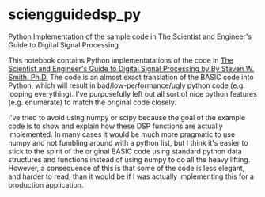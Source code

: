# sciengguidedsp_py

Python Implementation of the sample code in The Scientist and Engineer's Guide to Digital Signal Processing

This notebook contains Python implementatations of the code in [The Scientist and Engineer's Guide to Digital Signal Processing by By Steven W. Smith, Ph.D.](https://www.dspguide.com/)  The code is an almost exact translation of the BASIC code into Python, which will result in bad/low-performance/ugly python code (e.g. looping everything).  I've purposefully left out all sort of nice python features (e.g. enumerate) to match the original code closely.

I've tried to avoid using numpy or scipy because the goal of the example code is to show and explain how these DSP functions are actually implemented.  In many cases it would be much more pragmatic to use numpy and not fumbling around with a python list, but I think it's easier to stick to the spirit of the original BASIC code using standard python data structures and functions instead of using numpy to do all the heavy lifting.  However, a consequence of this is that some of the code is less elegant, and harder to read, than it would be if I was actually implementing this for a production application. 




